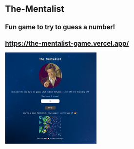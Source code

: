 # The-Mentalist
## Fun game to try to guess a number!
## https://the-mentalist-game.vercel.app/
<img src = '/Images/theMentalistGame.png' height = '300px' width = '300px'>
